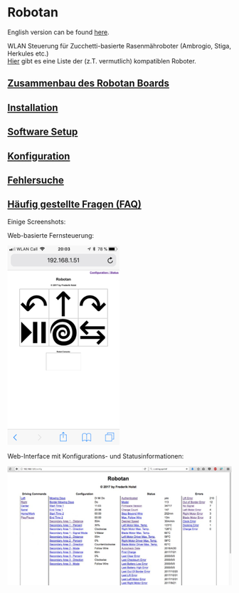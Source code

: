# Robotan
English version can be found <A HREF="README.md">here</A>.  

WLAN Steuerung für Zucchetti-basierte Rasenmähroboter (Ambrogio, Stiga, Herkules etc.)  
<A HREF="Supported Models_de.md">Hier</A> gibt es eine Liste der (z.T. vermutlich) kompatiblen Roboter.

<H2><A HREF="Assembly Instructions_de.md">Zusammenbau des Robotan Boards</A></H2>
<H2><A HREF="Installation_de.md">Installation</A></H2>
<H2><A HREF="Setup_de.md">Software Setup</A></H2>
<H2><A HREF="Configuration_de.md">Konfiguration</A></H2>
<H2><A HREF="Troubleshooting_de.md">Fehlersuche</A></H2>
<H2><A HREF="FAQ_de.md">Häufig gestellte Fragen (FAQ)</A></H2>

Einige Screenshots:  

Web-basierte Fernsteuerung:

<IMG WIDTH=50% SRC="./img/web-based%20remote%20control.png">

Web-Interface mit Konfigurations- und Statusinformationen:

<IMG SRC="./img/web%20interface%20status%20configuration.jpg">
